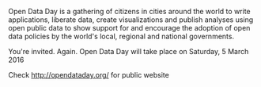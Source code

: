 Open Data Day is a gathering of citizens in cities around the world to write applications, liberate data, create visualizations and publish analyses using open public data to show support for and encourage the adoption of open data policies by the world's local, regional and national governments. 

You're invited. Again. Open Data Day will take place on Saturday, 5 March 2016

Check <http://opendataday.org/> for public website
